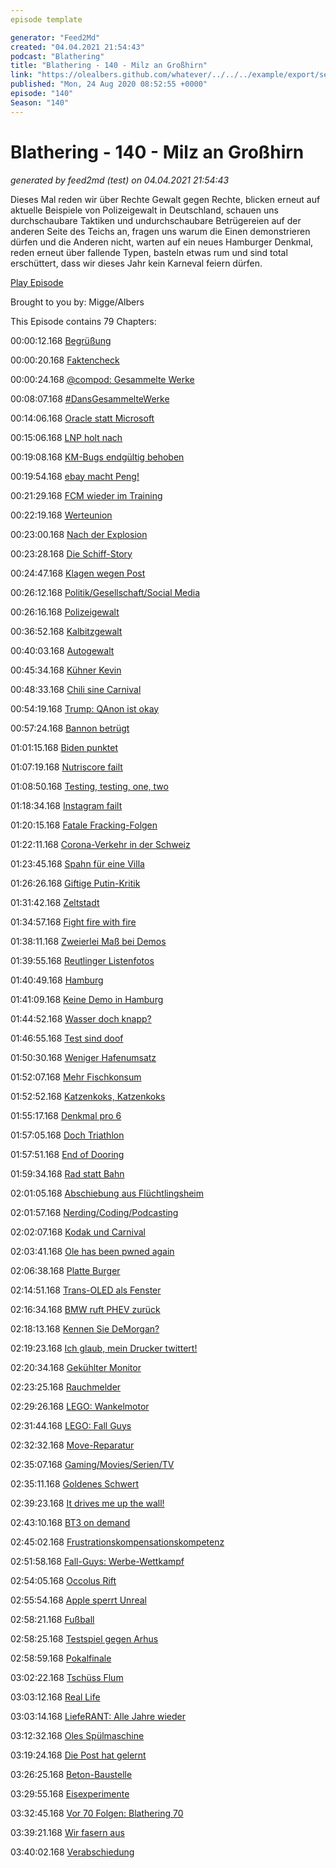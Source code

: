 ```yaml
---
episode template

generator: "Feed2Md"
created: "04.04.2021 21:54:43"
podcast: "Blathering"
title: "Blathering - 140 - Milz an Großhirn"
link: "https://olealbers.github.com/whatever/../../../example/export/seasons/5/2020/8/Blathering - 140 - Milz an Großhirn.md"
published: "Mon, 24 Aug 2020 08:52:55 +0000"
episode: "140"
Season: "140"
---
```


# Blathering - 140 - Milz an Großhirn
_generated by feed2md (test) on 04.04.2021 21:54:43_

Dieses Mal reden wir über Rechte Gewalt gegen Rechte, blicken erneut auf aktuelle Beispiele von Polizeigewalt in Deutschland, schauen uns durchschaubare Taktiken und undurchschaubare Betrügereien auf der anderen Seite des Teichs an, fragen uns warum die Einen demonstrieren dürfen und die Anderen nicht, warten auf ein neues Hamburger Denkmal, reden erneut über fallende Typen, basteln etwas rum und sind total erschüttert, dass wir dieses Jahr kein Karneval feiern dürfen.

[Play Episode](https://www.blathering.de/podlove/file/1314/s/feed/c/mp3/blathering_140.mp3)

Brought to you by: Migge/Albers

This Episode contains 79 Chapters:


00:00:12.168 [Begrüßung]()

00:00:20.168 [Faktencheck]()

00:00:24.168 [@compod: Gesammelte Werke](https://twitter.com/search?q=(from%3Acompod)%20(%40blathering_pod)%20until%3A2020-08-23%20since%3A2020-08-18&src=typed_query&f=live)

00:08:07.168 [#DansGesammelteWerke](https://twitter.com/search?q=(from%3Aevildanwallace)%20(%40blathering_pod)%20until%3A2020-08-23%20since%3A2020-08-18&src=typed_query&f=live)

00:14:06.168 [Oracle statt Microsoft](https://www.zdnet.de/88382195/trump-unterstuetzt-oracle-angebot-fuer-tiktok/)

00:15:06.168 [LNP holt nach](https://logbuch-netzpolitik.de/lnp356-gesegneter-entscheidungswahn)

00:19:08.168 [KM-Bugs endgültig behoben](https://podcastaddict.com/)

00:19:54.168 [ebay macht Peng!](https://twitter.com/Peng/status/1296389918500028418)

00:21:29.168 [FCM wieder im Training](https://www.mdr.de/sport/fussball_3l/vierte-corona-testreihe-bei-fc-magdeburg-negativ-100.html)

00:22:19.168 [Werteunion](https://twitter.com/OpaPaul1895/status/1295610197679931394)

00:23:00.168 [Nach der Explosion](https://taz.de/Nach-Explosion-in-Beirut/!5708476/)

00:23:28.168 [Die Schiff-Story](https://www.occrp.org/en/investigations/a-hidden-tycoon-african-explosives-and-a-loan-from-a-notorious-bank-questionable-connections-surround-beirut-explosion-shipment)

00:24:47.168 [Klagen wegen Post](https://twitter.com/tagesschau/status/1295446526647578625)

00:26:12.168 [Politik/Gesellschaft/Social Media]()

00:26:16.168 [Polizeigewalt](https://twitter.com/ENGERT/status/1295600931569111040)

00:36:52.168 [Kalbitzgewalt](https://taz.de/Ermittlungen-gegen-Kalbitz/!5708518/)

00:40:03.168 [Autogewalt](https://www.tagesspiegel.de/berlin/polizei-justiz/mehrere-verletzte-auf-berliner-a100-tatverdaechtiger-soll-gezielt-jagd-auf-motorraeder-gemacht-haben/26106672.html)

00:45:34.168 [Kühner Kevin](https://twitter.com/niggi/status/1296165570933665797)

00:48:33.168 [Chili sine Carnival](https://www.spiegel.de/panorama/karneval-und-corona-kritik-an-vorstoss-von-jens-spahn-zu-moeglichem-feierverbot-a-2913004c-7c1e-4e21-8e03-6274d8dbfd0d)

00:54:19.168 [Trump: QAnon ist okay](https://www.zeit.de/politik/ausland/2020-08/verschwoerungstheorien-qanon-donald-trump-keine-distanzierung)

00:57:24.168 [Bannon betrügt](https://taz.de/Ex-Trump-Berater-Steve-Bannon/!5708849/)

01:01:15.168 [Biden punktet](https://en.wikipedia.org/wiki/Joe_Biden#Family_deaths)

01:07:19.168 [Nutriscore failt](https://www.tagesschau.de/inland/kabinett-naehrwertampel-101.html)

01:08:50.168 [Testing, testing, one, two](https://www.jmwiarda.de/2020/08/19/was-wenn-es-so-weitergeht/)

01:18:34.168 [Instagram failt](https://twitter.com/petapixel/status/1296471308780343296)

01:20:15.168 [Fatale Fracking-Folgen](https://taz.de/Umweltdesaster-in-USA/!5702587/)

01:22:11.168 [Corona-Verkehr in der Schweiz](https://twitter.com/BurkhardStork/status/1295976113072738307)

01:23:45.168 [Spahn für eine Villa](https://twitter.com/jsachse/status/1296453290784432131)

01:26:26.168 [Giftige Putin-Kritik](https://twitter.com/tagesschau/status/1296404476375465991)

01:31:42.168 [Zeltstadt](https://www.tagesspiegel.de/berlin/innenministerium-hatte-mahnwache-zugelassen-bezirk-mitte-beendet-reichsbuerger-demo-am-reichstag/26116268.html)

01:34:57.168 [Fight fire with fire](https://twitter.com/barbaraclemm/status/1296688987546034176)

01:38:11.168 [Zweierlei Maß bei Demos](https://www.fr.de/rhein-main/main-kinzig-kreis/hanau-ort66348/hanau-demo-absage-gedenken-corona-frankfurt-livestream-90028479.html)

01:39:55.168 [Reutlinger Listenfotos](https://www.golem.de/news/baden-wuerttemberg-polizei-fotografiert-corona-gaestelisten-zur-dokumentation-2008-150295.html)

01:40:49.168 [Hamburg]()

01:41:09.168 [Keine Demo in Hamburg](https://twitter.com/H_B_g_R_Info/status/1296224488359694339)

01:44:52.168 [Wasser doch knapp?](https://www.ndr.de/nachrichten/hamburg/Kerstan-fordert-mehr-Sparsamkeit-beim-Wasser,wasserverbrauch112.html)

01:46:55.168 [Test sind doof](https://www.ndr.de/fernsehen/sendungen/hamburg_journal/Tschentscher-Kritik-an-Regelungen-fuer-Corona-Tests,hamj98966.html)

01:50:30.168 [Weniger Hafenumsatz](https://twitter.com/ComPod/status/1296773058926125056)

01:52:07.168 [Mehr Fischkonsum](https://www.ndr.de/fernsehen/sendungen/hamburg_journal/Corona-Krise-Verbraucher-kaufen-mehr-Fisch,hamj99004.html)

01:52:52.168 [Katzenkoks, Katzenkoks](https://www.sueddeutsche.de/panorama/kokain-hamburg-hafen-zoll-1.5007061)

01:55:17.168 [Denkmal pro 6](https://www.ndr.de/fernsehen/sendungen/hamburg_journal/Historiker-will-Denkmal-fuer-sexuelle-Vielfalt-errichten,hamj99162.html)

01:57:05.168 [Doch Triathlon](https://hamburg1.de/nachrichten/45903/Entscheidung_gefallen_Triathlon_fuer_Profis_findet_statt.html)

01:57:51.168 [End of Dooring](https://hamburgize.blogspot.com/2020/08/hamburg-nord-fahrradbugel-gegen.html)

01:59:34.168 [Rad statt Bahn](https://www.abendblatt.de/hamburg/article230221082/Radschnellweg-Hamburg-Route-Bad-Bramstedt-Norderstedt-Alsterdorf-Verkehr-Senat-Radwegenetz-Fahrrad-Velorouten-Strecken.html)

02:01:05.168 [Abschiebung aus Flüchtlingsheim](https://twitter.com/ECCHRBerlin/status/1296802652303622144)

02:01:57.168 [Nerding/Coding/Podcasting]()

02:02:07.168 [Kodak und Carnival](https://www.zdnet.de/88382179/aida-cruises-mutter-carnival-meldet-ransomware-angriff/)

02:03:41.168 [Ole has been pwned again](https://twitter.com/stammtischphilo/status/1296481467753738242)

02:06:38.168 [Platte Burger](https://aproblemsquared.libsyn.com/big-statues-and-big-stack-chews)

02:14:51.168 [Trans-OLED als Fenster](https://www.heise.de/news/Bildschirm-statt-Fenster-Transparente-Displays-in-der-U-Bahn-4876204.html)

02:16:34.168 [BMW ruft PHEV zurück](https://www.golem.de/news/rueckruf-wegen-kurzschlussgefahr-bmws-plug-in-hybride-nicht-mehr-laden-2008-150316.html)

02:18:13.168 [Kennen Sie DeMorgan?](https://twitter.com/thephantomderp/status/1296261719669510146)

02:19:23.168 [Ich glaub, mein Drucker twittert!](https://twitter.com/stammtischphilo/status/1296781596645785602)

02:20:34.168 [Gekühlter Monitor](https://twitter.com/stammtischphilo/status/1297492062636580864)

02:23:25.168 [Rauchmelder](https://twitter.com/ralphruthe/status/1297710456942088194)

02:29:26.168 [LEGO: Wankelmotor](https://ideas.lego.com/projects/d27897a4-50c0-4702-9e6d-deea5652110a)

02:31:44.168 [LEGO: Fall Guys](https://ideas.lego.com/projects/d8fd3d62-adbf-41fb-927d-47620628d20c)

02:32:32.168 [Move-Reparatur](https://twitter.com/stammtischphilo/status/1296033575998050305)

02:35:07.168 [Gaming/Movies/Serien/TV]()

02:35:11.168 [Goldenes Schwert](https://twitter.com/stammtischphilo/status/1296210057764503553)

02:39:23.168 [It drives me up the wall!](https://twitter.com/robvegas/status/1296549059650560000)

02:43:10.168 [BT3 on demand](https://twitter.com/BillandTed3/status/1295847969980284935)

02:45:02.168 [Frustrationskompensationskompetenz](https://twitter.com/stammtischphilo/status/1294276185237737473)

02:51:58.168 [Fall-Guys: Werbe-Wettkampf](https://www.pcgamesn.com/fall-guys-ultimate-knockout/skin-contest)

02:54:05.168 [Occolus Rift](https://gizmodo.com/facebook-just-told-oculus-users-to-go-get-fucked-1844765573)

02:55:54.168 [Apple sperrt Unreal](https://www.golem.de/news/epic-games-apple-will-unreal-engine-aussperren-2008-150322.html)

02:58:21.168 [Fußball]()

02:58:25.168 [Testspiel gegen Arhus](https://www.fcstpauli.com/news/der-fc-st-pauli-testet-torlos-gegen-aarhus-gf/)

02:58:59.168 [Pokalfinale](https://twitter.com/fcstpauli/status/1297223788313149441)

03:02:22.168 [Tschüss Flum](https://twitter.com/fcstpauli/status/1296497875631984642)

03:03:12.168 [Real Life]()

03:03:14.168 [LiefeRANT: Alle Jahre wieder](https://twitter.com/tmigge/status/1095295804460490752)

03:12:32.168 [Oles Spülmaschine](https://twitter.com/stammtischphilo/status/1296392124678766593)

03:19:24.168 [Die Post hat gelernt](https://twitter.com/tmigge/status/1296392169490731009)

03:26:25.168 [Beton-Baustelle](https://twitter.com/tmigge/status/1296331906460655616)

03:29:55.168 [Eisexperimente](https://twitter.com/stammtischphilo/status/1296913428825681921)

03:32:45.168 [Vor 70 Folgen: Blathering 70](https://www.blathering.de/2019/02/blathering-070-romani-ite-domum/)

03:39:21.168 [Wir fasern aus]()

03:40:02.168 [Verabschiedung]()


